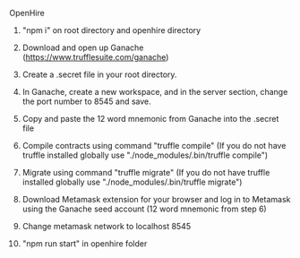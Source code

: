 OpenHire

1. "npm i" on root directory and openhire directory

2. Download and open up Ganache (https://www.trufflesuite.com/ganache)

3. Create a .secret file in your root directory.

4. In Ganache, create a new workspace, and in the server section, change the port number to 8545 and save.

5. Copy and paste the 12 word mnemonic from Ganache into the .secret file

6. Compile contracts using command "truffle compile" (If you do not have truffle installed globally
   use "./node_modules/.bin/truffle compile")

7. Migrate using command "truffle migrate" (If you do not have truffle installed globally
   use "./node_modules/.bin/truffle migrate")

8. Download Metamask extension for your browser and log in to Metamask using the Ganache seed account
   (12 word mnemonic from step 6)

9. Change metamask network to localhost 8545

10. "npm run start" in openhire folder
